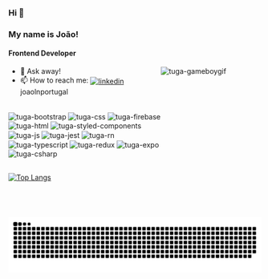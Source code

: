 ### Hi 👋 ###
### My name is João! ###
#### Frontend Developer

<img align="right" alt="tuga-gameboygif" height="300" width="200" src="https://media3.giphy.com/media/MEXw0ZgVI2XE9sC5jG/giphy.gif" />

- 💬 Ask away!
- 📫 How to reach me: [<img align="center" src="https://cdn.jsdelivr.net/gh/devicons/devicon/icons/linkedin/linkedin-original.svg" alt='linkedin' height='20'>](https://www.linkedin.com/in/joaolnportugal/)   joaolnportugal


<div style="display: inline_block"><br>
	<img align="center" alt="tuga-bootstrap" height="50" width="40" src="https://cdn.jsdelivr.net/gh/devicons/devicon/icons/bootstrap/bootstrap-plain.svg" />
	<img align="center" alt="tuga-css" height="60" width="50" src="https://cdn.jsdelivr.net/gh/devicons/devicon/icons/css3/css3-original-wordmark.svg" /> 
	<img align="center" alt="tuga-firebase" height="60" width="50" src="https://cdn.jsdelivr.net/gh/devicons/devicon/icons/firebase/firebase-plain-wordmark.svg" />
	<img align="center" alt="tuga-html" height="60" width="50" src="https://cdn.jsdelivr.net/gh/devicons/devicon/icons/html5/html5-original-wordmark.svg" />
	<img align="center" alt="tuga-styled-components" height="60" width="50" src="https://www.dropbox.com/scl/fi/3t8cz29vlenfumi4q34f3/styled-components.png?rlkey=l42w054l6ugagl533xhn9qowz&e=2&raw=1" />
	<img align="center" alt="tuga-js" height="60" width="50" src="https://cdn.jsdelivr.net/gh/devicons/devicon/icons/javascript/javascript-original.svg" />
	<img align="center" alt="tuga-jest" height="60" width="50" src="https://cdn.jsdelivr.net/gh/devicons/devicon@latest/icons/jest/jest-plain.svg" />
	<img align="center" alt="tuga-rn" height="60" width="90" src="https://www.dropbox.com/s/4lab04eye23d5yt/1631026680-logo-react-native.png?raw=1" />
	<img align="center" alt="tuga-typescript" height="70" width="70" src="https://www.dropbox.com/s/590fs1tt9isyaxx/icons8-typescript-48.png?raw=1" />
	<img align="center" alt="tuga-redux" height="60" width="50" src="https://cdn.jsdelivr.net/gh/devicons/devicon@latest/icons/redux/redux-original.svg" />
	<img align="center" alt="tuga-expo" height="50" width="50" src="https://www.dropbox.com/s/pxv7pfuyl7egkid/expo%20app.png?raw=1" />
	<img align="center" alt="tuga-csharp" height="90" width="90" src="https://www.dropbox.com/s/jtgf3zpvaz6gk39/Csharp_Logo.png?raw=1" />

	
	
</div>

##


  



##
[![Top Langs](https://github-readme-stats.vercel.app/api/top-langs/?username=joaolnportugal&layout=compact&theme=dark)](https://github.com/joaolnportugal/github-readme-stats)

![Snake animation](https://github.com/joaolnportugal/joaolnportugal/blob/output/github-contribution-grid-snake.svg)




